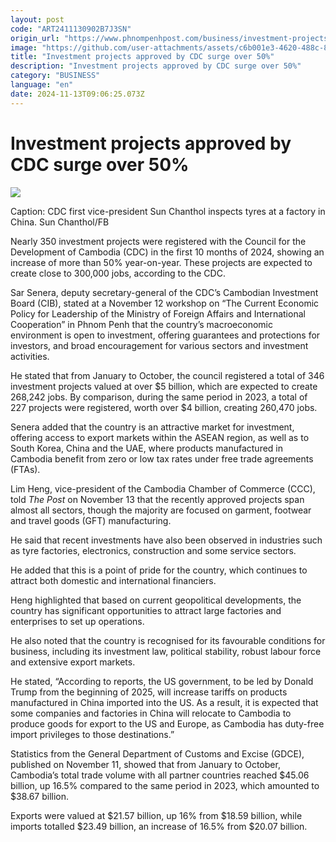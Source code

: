 ```yaml
---
layout: post
code: "ART2411130902B7J3SN"
origin_url: "https://www.phnompenhpost.com/business/investment-projects-approved-by-cdc-surge-over-50-"
image: "https://github.com/user-attachments/assets/c6b001e3-4620-488c-82fa-21695cbfeff4"
title: "Investment projects approved by CDC surge over 50%"
description: "​​Investment projects approved by CDC surge over 50%​"
category: "BUSINESS"
language: "en"
date: 2024-11-13T09:06:25.073Z
---
```


# Investment projects approved by CDC surge over 50%

![](https://github.com/user-attachments/assets/162b0a66-debd-4a5c-9e49-4dbfd13b3967)

Caption: CDC first vice-president Sun Chanthol inspects tyres at a factory in China. Sun Chanthol/FB

Nearly 350 investment projects were registered with the Council for the Development of Cambodia (CDC) in the first 10 months of 2024, showing an increase of more than 50% year-on-year. These projects are expected to create close to 300,000 jobs, according to the CDC.

Sar Senera, deputy secretary-general of the CDC’s Cambodian Investment Board (CIB), stated at a November 12 workshop on “The Current Economic Policy for Leadership of the Ministry of Foreign Affairs and International Cooperation” in Phnom Penh that the country’s macroeconomic environment is open to investment, offering guarantees and protections for investors, and broad encouragement for various sectors and investment activities.

He stated that from January to October, the council registered a total of 346 investment projects valued at over $5 billion, which are expected to create 268,242 jobs. By comparison, during the same period in 2023, a total of 227 projects were registered, worth over $4 billion, creating 260,470 jobs.

Senera added that the country is an attractive market for investment, offering access to export markets within the ASEAN region, as well as to South Korea, China and the UAE, where products manufactured in Cambodia benefit from zero or low tax rates under free trade agreements (FTAs). 

Lim Heng, vice-president of the Cambodia Chamber of Commerce (CCC), told _The Post_ on November 13 that the recently approved projects span almost all sectors, though the majority are focused on garment, footwear and travel goods (GFT) manufacturing. 

He said that recent investments have also been observed in industries such as tyre factories, electronics, construction and some service sectors.

He added that this is a point of pride for the country, which continues to attract both domestic and international financiers.

Heng highlighted that based on current geopolitical developments, the country has significant opportunities to attract large factories and enterprises to set up operations.

He also noted that the country is recognised for its favourable conditions for business, including its investment law, political stability, robust labour force and extensive export markets.

He stated, “According to reports, the US government, to be led by Donald Trump from the beginning of 2025, will increase tariffs on products manufactured in China imported into the US. As a result, it is expected that some companies and factories in China will relocate to Cambodia to produce goods for export to the US and Europe, as Cambodia has duty-free import privileges to those destinations.”

Statistics from the General Department of Customs and Excise (GDCE), published on November 11, showed that from January to October, Cambodia’s total trade volume with all partner countries reached $45.06 billion, up 16.5% compared to the same period in 2023, which amounted to $38.67 billion.

Exports were valued at $21.57 billion, up 16% from $18.59 billion, while imports totalled $23.49 billion, an increase of 16.5% from $20.07 billion.
